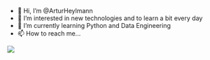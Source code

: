 - 👋 Hi, I’m @ArturHeylmann
- 👀 I’m interested in new technologies and to learn a bit every day
- 🌱 I’m currently learning Python and Data Engineering
- 📫 How to reach me...

<a href="https://www.linkedin.com/in/artur-henrique-heylmann-71963a146/" target="_blank"><img src="https://img.shields.io/badge/-LinkedIn-%230077B5?style=for-the-badge&logo=linkedin&logoColor=white" target="_blank"></a>

<!---
ArturHeylmann/ArturHeylmann is a ✨ special ✨ repository because its `README.md` (this file) appears on your GitHub profile.
You can click the Preview link to take a look at your changes.
--->
